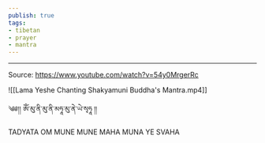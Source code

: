 ```yaml
---
publish: true
tags:
- tibetan
- prayer
- mantra
---
```

---

Source: https://www.youtube.com/watch?v=54y0MrgerRc

![[Lama Yeshe Chanting Shakyamuni Buddha's Mantra.mp4]]

༄༅།། ཨོཾ་མུ་ནི་མུ་ནི་མཧཱ་མུ་ནེ་ཡེ་སྭཧཱ །།

TADYATA OM MUNE MUNE MAHA MUNA YE SVAHA

